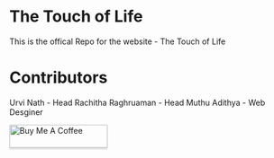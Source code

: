The Touch of Life
====================
This is the offical Repo for the website - The Touch of Life

# Contributors
Urvi Nath - Head
Rachitha Raghruaman - Head
Muthu Adithya - Web Desginer

<a href="https://www.buymeacoffee.com/muthuadithya" target="_blank"><img src="https://www.buymeacoffee.com/assets/img/custom_images/orange_img.png" alt="Buy Me A Coffee" style="height: 41px !important;width: 174px !important;box-shadow: 0px 3px 2px 0px rgba(190, 190, 190, 0.5) !important;-webkit-box-shadow: 0px 3px 2px 0px rgba(190, 190, 190, 0.5) !important;" ></a>

